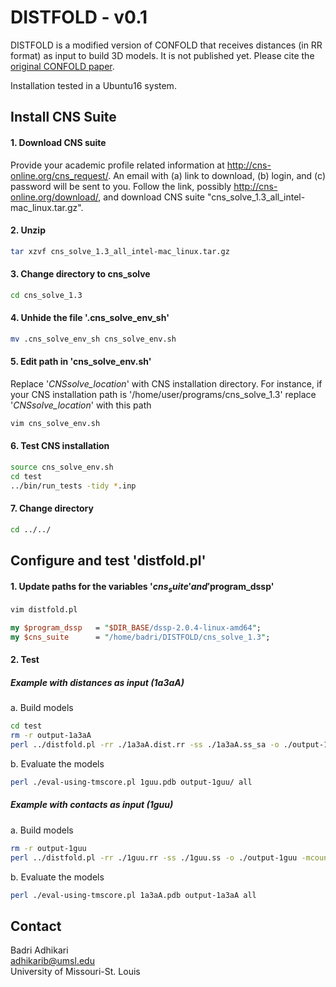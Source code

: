 # DISTFOLD - v0.1  
DISTFOLD is a modified version of CONFOLD that receives distances (in RR format) as input to build 3D models. It is not published yet. Please cite the [original CONFOLD paper](https://onlinelibrary.wiley.com/doi/full/10.1002/prot.24829).  

Installation tested in a Ubuntu16 system.

## Install CNS Suite
#### 1. Download CNS suite   
Provide your academic profile related information at http://cns-online.org/cns_request/. An email with (a) link to download, (b) login, and (c) password will be sent to you. Follow the link, possibly http://cns-online.org/download/, and download CNS suite "cns_solve_1.3_all_intel-mac_linux.tar.gz".
#### 2. Unzip  
```bash
tar xzvf cns_solve_1.3_all_intel-mac_linux.tar.gz
```
#### 3. Change directory to cns_solve  
```bash
cd cns_solve_1.3
```
#### 4. Unhide the file '.cns_solve_env_sh'  
```bash
mv .cns_solve_env_sh cns_solve_env.sh
```
#### 5. Edit path in 'cns_solve_env.sh'  
Replace '_CNSsolve_location_' with CNS installation directory. For instance, if your CNS installation path is '/home/user/programs/cns_solve_1.3' replace '_CNSsolve_location_' with this path
```bash
vim cns_solve_env.sh
```
#### 6. Test CNS installation  
```bash
source cns_solve_env.sh
cd test 
../bin/run_tests -tidy *.inp
```
#### 7. Change directory  
```bash
cd ../../
```

## Configure and test 'distfold.pl'  
#### 1. Update paths for the variables '$cns_suite' and '$program_dssp'  
```bash
vim distfold.pl
```
```perl
my $program_dssp   = "$DIR_BASE/dssp-2.0.4-linux-amd64";
my $cns_suite      = "/home/badri/DISTFOLD/cns_solve_1.3";
```
#### 2. Test  
##### Example with distances as input (1a3aA)  
a. Build models  
```bash
cd test
rm -r output-1a3aA
perl ../distfold.pl -rr ./1a3aA.dist.rr -ss ./1a3aA.ss_sa -o ./output-1a3aA -mcount 20 -selectrr 1.0L
```
b. Evaluate the models
```bash
perl ./eval-using-tmscore.pl 1guu.pdb output-1guu/ all
```
##### Example with contacts as input (1guu)  
a. Build models
```bash
rm -r output-1guu
perl ../distfold.pl -rr ./1guu.rr -ss ./1guu.ss -o ./output-1guu -mcount 20 -selectrr 1.0L
```
b. Evaluate the models
```bash
perl ./eval-using-tmscore.pl 1a3aA.pdb output-1a3aA all
```

## Contact  
Badri Adhikari  
adhikarib@umsl.edu  
University of Missouri-St. Louis  
